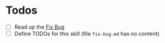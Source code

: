# Todos

- [ ] Read up the [Fix Bug](./fix-bug.md)
- [ ] Define TODOs for this skill (file `fix-bug.md` has no content)
